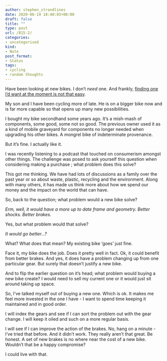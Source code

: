 ```yaml
---
author: stephen_strandlines
date: 2020-06-19 18:40:03+00:00
draft: false
title: ""
type: post
url: /815-2/
categories:
- uncategorised
kind:
- Note
post_format:
- Status
tags:
- cycling
- random thoughts
---
```


Have been looking at new bikes. I don’t _need_ one. And frankly, [finding one I’d want at the moment is not that easy](https://www.theguardian.com/lifeandstyle/2020/may/09/coronavirus-cycling-boom-makes-a-good-bike-hard-to-find?).

My son and I have been cycling more of late. He is on a bigger bike now and is far more capable so that opens up many new possibilities.

I bought my bike secondhand some years ago. It’s a mish-mash of components, some good, some not so good. The previous owner used it as a kind of mobile graveyard for components no longer needed when upgrading his other bikes. A mongrel bike of indeterminate provenance.

But it’s fine. I actually like it.

I was recently listening to a podcast that touched on consumerism amongst other things. The challenge was posed to ask yourself this question when considering making a purchase ; what problem does this solve?

This got me thinking. We have had lots of discussions as a family over the past year or so about waste, plastic, recycling and the environment. Along with many others, it has made us think more about how we spend our money and the impact on the world that can have.

So, back to the question; what problem would a new bike solve?

_Erm, well, it would have a more up to date frame and geometry. Better shocks. Better brakes._

Yes, but what problem would that solve?

_It would go better…?_

What? What does that mean? My existing bike ‘goes’ just fine.

Face it, my bike does the job. Does it pretty well in fact. Ok, it could benefit from better brakes. And yes, it does have a problem changing up from one particular gear. But surely that doesn’t justify a new bike.

And to flip the earlier question on it’s head; what problem would buying a new bike create? I would need to sell my current one or it would just sit around taking up space.

So, I’ve talked myself out of buying a new one. Which is ok. It makes me feel more invested in the one I have - I want to spend time keeping it maintained and in good order.

I will index the gears and see if I can sort the problem out with the gear change. I will keep it oiled and such on a more regular basis.

I will see if I can improve the action of the brakes. No, hang on a minute - I’ve tried that before. And it didn’t work. They really aren’t that great. Be honest. A set of new brakes is no where near the cost of a new bike. Wouldn’t that be a happy compromise?

I could live with that.

